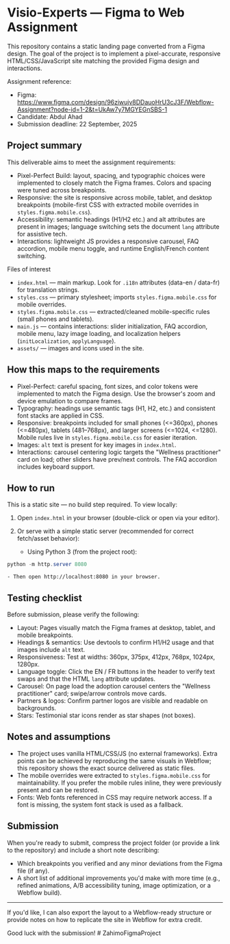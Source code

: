 
# Visio-Experts — Figma to Web Assignment

This repository contains a static landing page converted from a Figma design. The goal of the project is to implement a pixel-accurate, responsive HTML/CSS/JavaScript site matching the provided Figma design and interactions.

Assignment reference:

- Figma: https://www.figma.com/design/96ziwujv8DDauoHrU3cJ3F/Webflow-Assignment?node-id=1-2&t=UkAw7y7MGYEGnSBS-1
- Candidate: Abdul Ahad
- Submission deadline: 22 September, 2025

## Project summary

This deliverable aims to meet the assignment requirements:

- Pixel-Perfect Build: layout, spacing, and typographic choices were implemented to closely match the Figma frames. Colors and spacing were tuned across breakpoints.
- Responsive: the site is responsive across mobile, tablet, and desktop breakpoints (mobile-first CSS with extracted mobile overrides in `styles.figma.mobile.css`).
- Accessibility: semantic headings (H1/H2 etc.) and alt attributes are present in images; language switching sets the document `lang` attribute for assistive tech.
- Interactions: lightweight JS provides a responsive carousel, FAQ accordion, mobile menu toggle, and runtime English/French content switching.

Files of interest

- `index.html` — main markup. Look for `.i18n` attributes (data-en / data-fr) for translation strings.
- `styles.css` — primary stylesheet; imports `styles.figma.mobile.css` for mobile overrides.
- `styles.figma.mobile.css` — extracted/cleaned mobile-specific rules (small phones and tablets).
- `main.js` — contains interactions: slider initialization, FAQ accordion, mobile menu, lazy image loading, and localization helpers (`initLocalization`, `applyLanguage`).
- `assets/` — images and icons used in the site.

## How this maps to the requirements

- Pixel-Perfect: careful spacing, font sizes, and color tokens were implemented to match the Figma design. Use the browser's zoom and device emulation to compare frames.
- Typography: headings use semantic tags (H1, H2, etc.) and consistent font stacks are applied in CSS.
- Responsive: breakpoints included for small phones (<=360px), phones (<=480px), tablets (481–768px), and larger screens (<=1024, <=1280). Mobile rules live in `styles.figma.mobile.css` for easier iteration.
- Images: `alt` text is present for key images in `index.html`.
- Interactions: carousel centering logic targets the
  "Wellness practitioner" card on load; other sliders have prev/next controls. The FAQ accordion includes keyboard support.

## How to run

This is a static site — no build step required. To view locally:

1. Open `index.html` in your browser (double-click or open via your editor).
2. Or serve with a simple static server (recommended for correct fetch/asset behavior):

   - Using Python 3 (from the project root):

```powershell
python -m http.server 8080
```

    - Then open http://localhost:8080 in your browser.

## Testing checklist

Before submission, please verify the following:

- Layout: Pages visually match the Figma frames at desktop, tablet, and mobile breakpoints.
- Headings & semantics: Use devtools to confirm H1/H2 usage and that images include `alt` text.
- Responsiveness: Test at widths: 360px, 375px, 412px, 768px, 1024px, 1280px.
- Language toggle: Click the EN / FR buttons in the header to verify text swaps and that the HTML `lang` attribute updates.
- Carousel: On page load the adoption carousel centers the "Wellness practitioner" card; swipe/arrow controls move cards.
- Partners & logos: Confirm partner logos are visible and readable on backgrounds.
- Stars: Testimonial star icons render as star shapes (not boxes).

## Notes and assumptions

- The project uses vanilla HTML/CSS/JS (no external frameworks). Extra points can be achieved by reproducing the same visuals in Webflow; this repository shows the exact source delivered as static files.
- The mobile overrides were extracted to `styles.figma.mobile.css` for maintainability. If you prefer the mobile rules inline, they were previously present and can be restored.
- Fonts: Web fonts referenced in CSS may require network access. If a font is missing, the system font stack is used as a fallback.

## Submission

When you're ready to submit, compress the project folder (or provide a link to the repository) and include a short note describing:

- Which breakpoints you verified and any minor deviations from the Figma file (if any).
- A short list of additional improvements you'd make with more time (e.g., refined animations, A/B accessibility tuning, image optimization, or a Webflow build).

---

If you'd like, I can also export the layout to a Webflow-ready structure or provide notes on how to replicate the site in Webflow for extra credit.

Good luck with the submission!
#   Z a h i m o F i g m a P r o j e c t 
 
 
